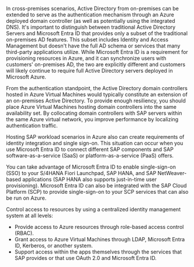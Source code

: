 In cross-premises scenarios, Active Directory from on-premises can be extended to serve as the authentication mechanism through an Azure deployed domain controller (as well as potentially using the integrated DNS). It's important to distinguish between traditional Active Directory Servers and Microsoft Entra ID that provides only a subset of the traditional on-premises AD features. This subset includes Identity and Access Management but doesn't have the full AD schema or services that many third-party applications utilize. While Microsoft Entra ID is a requirement for provisioning resources in Azure, and it can synchronize users with customers' on-premises AD, the two are explicitly different and customers will likely continue to require full Active Directory servers deployed in Microsoft Azure.

From the authentication standpoint, the Active Directory domain controllers hosted in Azure Virtual Machines would typically constitute an extension of an on-premises Active Directory. To provide enough resiliency, you should place Azure Virtual Machines hosting domain controllers into the same availability set. By collocating domain controllers with SAP servers within the same Azure virtual network, you improve performance by localizing authentication traffic.

Hosting SAP workload scenarios in Azure also can create requirements of identity integration and single sign-on. This situation can occur when you use Microsoft Entra ID to connect different SAP components and SAP software-as-a-service (SaaS) or platform-as-a-service (PaaS) offers.

You can take advantage of Microsoft Entra ID to enable single-sign-on (SSO) to your S/4HANA Fiori Launchpad, SAP HANA, and SAP NetWeaver-based applications (SAP HANA also supports just-in-time user provisioning). Microsoft Entra ID can also be integrated with the SAP Cloud Platform (SCP) to provide single-sign-on to your SCP services that can also be run on Azure.

Control access to resources by using a centralized identity management system at all levels:

- Provide access to Azure resources through role-based access control (RBAC).
- Grant access to Azure Virtual Machines through LDAP, Microsoft Entra ID, Kerberos, or another system.
- Support access within the apps themselves through the services that SAP provides or that use OAuth 2.0 and Microsoft Entra ID.
